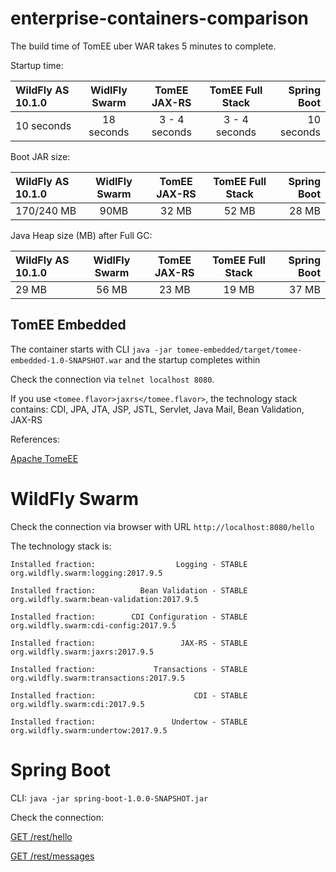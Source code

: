 # enterprise-containers-comparison

The build time of TomEE uber WAR takes 5 minutes to complete.

Startup time:

| WildFly AS 10.1.0 | WidlFly Swarm | TomEE JAX-RS    | TomEE Full Stack | Spring Boot |
| :---------------- |:-------------:|:---------------:| :---------------:|------------:|
|    10 seconds     |  18 seconds   | 3 - 4 seconds   |   3 - 4 seconds  | 10 seconds  |


Boot JAR size:

| WildFly AS 10.1.0 | WidlFly Swarm | TomEE JAX-RS    | TomEE Full Stack | Spring Boot |
| :---------------- |:-------------:|:---------------:|:----------------:| -----------:|
|     170/240 MB    |      90MB     |      32 MB      |       52 MB      |    28 MB    |


Java Heap size (MB) after Full GC:

| WildFly AS 10.1.0 | WidlFly Swarm | TomEE JAX-RS    | TomEE Full Stack | Spring Boot |
| :---------------- |:-------------:|:---------------:|:----------------:| -----------:|
|       29 MB       |     56 MB     |      23 MB      |       19 MB      |    37 MB    |



## TomEE Embedded

The container starts with CLI `java -jar tomee-embedded/target/tomee-embedded-1.0-SNAPSHOT.war`
and the startup completes within

Check the connection via `telnet localhost 8080`.

If you use `<tomee.flavor>jaxrs</tomee.flavor>`, the technology stack contains:
CDI, JPA, JTA, JSP, JSTL, Servlet, Java Mail, Bean Validation, JAX-RS

References:

[Apache TomeEE](http://tomee.apache.org/apache-tomee.html)

# WildFly Swarm

Check the connection via browser with URL `http://localhost:8080/hello`

The technology stack is:

`Installed fraction:                  Logging - STABLE          org.wildfly.swarm:logging:2017.9.5`

`Installed fraction:          Bean Validation - STABLE          org.wildfly.swarm:bean-validation:2017.9.5`

`Installed fraction:        CDI Configuration - STABLE          org.wildfly.swarm:cdi-config:2017.9.5`

`Installed fraction:                   JAX-RS - STABLE          org.wildfly.swarm:jaxrs:2017.9.5`

`Installed fraction:             Transactions - STABLE          org.wildfly.swarm:transactions:2017.9.5`

`Installed fraction:                      CDI - STABLE          org.wildfly.swarm:cdi:2017.9.5`

`Installed fraction:                 Undertow - STABLE          org.wildfly.swarm:undertow:2017.9.5`


# Spring Boot


CLI: `java -jar spring-boot-1.0.0-SNAPSHOT.jar`

Check the connection:

[GET /rest/hello](http://localhost:8080/rest/hello)

[GET /rest/messages](http://localhost:8080/rest/messages)











